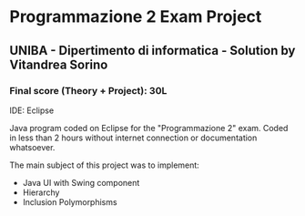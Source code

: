 # Programmazione 2 Exam Project
## UNIBA - Dipertimento di informatica - Solution by Vitandrea Sorino 

### Final score (Theory + Project): 30L

IDE: Eclipse

Java program coded on Eclipse for the "Programmazione 2" exam.
Coded in less than 2 hours without internet connection or documentation whatsoever.

The main subject of this project was to implement:
- Java UI with Swing component
- Hierarchy
- Inclusion Polymorphisms
